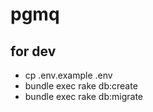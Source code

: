 # pgmq


## for dev

* cp .env.example .env
* bundle exec rake db:create
* bundle exec rake db:migrate
